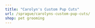 ```yaml
---
title: "Carolyn's Custom Pup Cuts"
url: /sprague/carolyns-custom-pup-cuts/
shop: pet grooming
---
```

